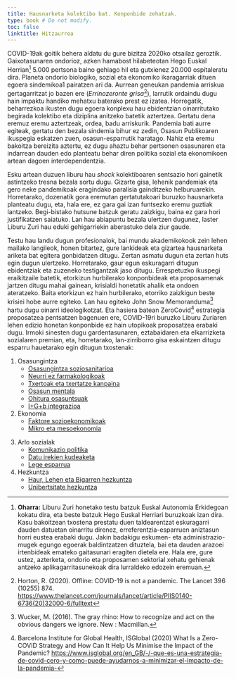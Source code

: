 ```yaml
---
title: Hausnarketa kolektibo bat. Konponbide zehatzak.
type: book # Do not modify.
toc: false
linktitle: Hitzaurrea
---
```


    

COVID-19ak goitik behera aldatu du gure bizitza 2020ko otsailaz geroztik. Gaixotasunaren ondorioz, azken hamabost hilabeteotan Hego Euskal Herrian[^1] 5.000 pertsona baino gehiago hil eta gutxienez 20.000 ospitaleratu dira. Planeta ondorio biologiko, sozial eta ekonomiko ikaragarriak dituen egoera sindemikoa1 pairatzen ari da. Aurrean geneukan pandemia arriskua gertagarritzat jo bazen ere (_Errinozeronte grisa_[^2]), larrutik ordaindu dugu hain impaktu handiko mehatxu baterako prest ez izatea. Horregatik, beharrezkoa ikusten dugu egoera konplexu hau ebidentzian oinarritutako begirada kolektibo eta diziplina anitzeko batetik aztertzea. Gertatu dena eremuz eremu aztertzeak, ordea, badu arriskurik. Pandemia bati aurre egiteak, gertatu den bezala sindemia bihur ez zedin, Osasun Publikoaren ikuspegia eskatzen zuen, osasun-esparrutik haratago. Nahiz eta eremu bakoitza bereizita aztertu, ez dugu ahaztu behar pertsonen osasunaren eta indarrean dauden edo planteatu behar diren politika sozial eta ekonomikoen artean dagoen interdependentzia.

Esku artean duzuen liburu hau _shock_ kolektiboaren sentsazio hori gainetik astintzeko tresna bezala sortu dugu. Gizarte gisa, lehenik pandemiak eta gero neke pandemikoak eragindako paralisia gainditzeko helburuarekin. Horretarako, dozenatik gora eremutan gertatutakoari buruzko hausnarketa planteatu dugu, eta, hala ere, ez gara gai izan funtsezko eremu guztiak lantzeko. Begi-bistako hutsune batzuk geratu zaizkigu, baina ez gara hori justifikatzen saiatuko. Lan hau abiapuntu bezala ulertzen dugunez, laster Liburu Zuri hau eduki gehigarriekin aberastuko dela ziur gaude.

Testu hau landu dugun profesionalok, bai mundu akademikokook zein lehen mailako langileok, honen bitartez, gure lankideak eta gizartea hausnarketa ariketa bat egitera gonbidatzen ditugu. Zertan asmatu dugun eta zertan huts egin dugun ulertzeko. Horretarako, gaur egun eskuragarri ditugun ebidentziak eta zuzeneko testigantzak jaso ditugu. Errespetuzko ikuspegi eraikitzaile batetik, etorkizun hurbilerako konponbideak eta proposamenak jartzen ditugu mahai gainean, krisialdi honetatik ahalik eta ondoen ateratzeko. Baita etorkizun ez hain hurbilerako, etorriko zaizkigun beste krisiei hobe aurre egiteko. Lan hau egiteko John Snow Memoranduma[^3] hartu dugu oinarri ideologikotzat. Eta hasiera batean ZeroCovid[^5] estrategia proposatzea pentsatzen bagenuen ere, COVID-19ri buruzko Liburu Zuriaren lehen edizio honetan konponbide ez hain utopikoak proposatzea erabaki dugu. Irmoki sinesten dugu gardentasunaren, eztabaidaren eta elkarrizketa sozialaren premian, eta, horretarako, lan-zirriborro gisa eskaintzen ditugu esparru hauetarako egin ditugun txostenak:


1. Osasungintza
    - [Osasungintza soziosanitarioa](osasungintza)
    - [Neurri ez farmakologikoak](neurri-ez-farmakologikoak) 
    - [Txertoak eta txertatze kanpaina](txertoak)
    - [Osasun mentala](osasun-mentala)
    - [Ohitura osasuntsuak](ohitura-osasuntsuak)
    - [I+G+b integrazioa](ikerketa)
2. Ekonomia
    - [Faktore sozioekonomikoak](sozioekonomia)
    - [Mikro eta mesoekonomia](mikro-mesoekonomia)
<!--    - [Makroekonomia](makroekonomia) -->
3. Arlo sozialak
    - [Komunikazio politika](komunikazioa)
    - [Datu irekien kudeaketa](datu-irekiak)
    - [Lege esparrua](lege-esparrua)
4. Hezkuntza 
    - [Haur, Lehen eta Bigarren hezkuntza](haur-lehen-bigarren-hezkuntza)
    - [Unibertsitate hezkuntza](unibertsitate-hezkuntza)


[^1]: **Oharra:** Liburu Zuri honetako testu batzuk Euskal Autonomia Erkidegoan kokatu dira, eta beste batzuk Hego Euskal Herriari buruzkoak izan dira. Kasu bakoitzean txostena prestatu duen taldearentzat eskuragarri dauden datuetan oinarritu direnez, erreferentzia-esparruen aniztasun horri eustea erabaki dugu. Jakin badakigu eskumen- eta administrazio-mugek egungo egoerak baldintzatzen dituztela, bai eta dauden arazoei irtenbideak emateko gaitasunari eragiten dietela ere. Hala ere, gure ustez, azterketa, ondorio eta proposamen sektorial xehatu gehienak antzeko aplikagarritasunekoak dira lurraldeko edozein eremuan.

[^2]: Horton, R. (2020). Offline: COVID-19 is not a pandemic. The Lancet 396 (10255) 874. https://www.thelancet.com/journals/lancet/article/PIIS0140-6736(20)32000-6/fulltext

[^3]: Wucker, M. (2016). The gray rhino: How to recognize and act on the obvious dangers we ignore. New : Macmillan. 

[^4]: The John Snow Memorandum (2020), [https://www.johnsnowmemo.com](https://www.johnsnowmemo.com).  
      Elhuyar Aldizkaria (2020), John Snow Memoranduma. [https://aldizkaria.elhuyar.eus/albisteak/john-snow-memoranduma/](https://aldizkaria.elhuyar.eus/albisteak/john-snow-memoranduma/)

[^5]: Barcelona Institute for Global Health, ISGlobal (2020) What Is a Zero-COVID Strategy and How Can It Help Us Minimise the Impact of the Pandemic? https://www.isglobal.org/en_GB/-/-que-es-una-estrategia-de-covid-cero-y-como-puede-ayudarnos-a-minimizar-el-impacto-de-la-pandemia-